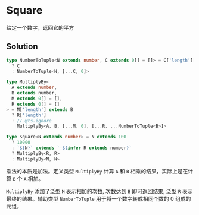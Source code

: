 # Square

给定一个数字，返回它的平方

## Solution

```ts
type NumberToTuple<N extends number, C extends 0[] = []> = C['length'] extends N
  ? C
  : NumberToTuple<N, [...C, 0]>

type MultiplyBy<
  A extends number,
  B extends number,
  M extends 0[] = [],
  R extends 0[] = []
> = M['length'] extends B
  ? R['length']
  : // @ts-ignore
    MultiplyBy<A, B, [...M, 0], [...R, ...NumberToTuple<B>]>

type Square<N extends number> = N extends 100
  ? 10000
  : `${N}` extends `-${infer R extends number}`
  ? MultiplyBy<R, R>
  : MultiplyBy<N, N>
```

乘法的本质是加法。定义类型 `MultiplyBy` 计算 `A` 和 `B` 相乘的结果，实际上是在计算 `B` 个 `A` 相加。

`MultiplyBy` 添加了泛型 `M` 表示相加的次数, 次数达到 `B` 即可返回结果, 泛型 `R` 表示最终的结果。辅助类型 `NumberToTuple` 用于将一个数字转成相同个数的 0 组成的元组。
